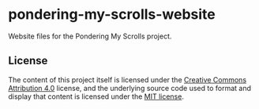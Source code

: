 # pondering-my-scrolls-website
Website files for the Pondering My Scrolls project.

## License
The content of this project itself is licensed under the [Creative Commons Attribution 4.0](https://creativecommons.org/licenses/by/4.0/deed.en) license, and the underlying source code used to format and display that content is licensed under the [MIT license](https://github.com/github/choosealicense.com/blob/gh-pages/LICENSE.md).